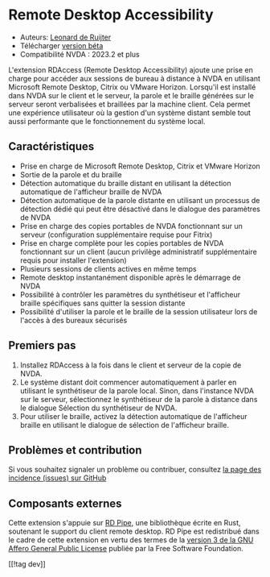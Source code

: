 # Remote Desktop Accessibility #

* Auteurs:  [Leonard de Ruijter][1]
* Télécharger [version béta][2]
* Compatibilité NVDA : 2023.2 et plus

L'extension RDAccess (Remote Desktop Accessibility) ajoute une prise en
charge pour accéder aux sessions de bureau à distance à NVDA en utilisant
Microsoft Remote Desktop, Citrix ou VMware Horizon. Lorsqu'il est installé
dans NVDA sur le client et le serveur, la parole et le braille générées sur
le serveur seront verbalisées et braillées par la machine client. Cela
permet une expérience utilisateur où la gestion d'un système distant semble
tout aussi performante que le fonctionnement du système local.

## Caractéristiques

* Prise en charge de Microsoft Remote Desktop, Citrix et VMware Horizon
* Sortie de la parole et du braille
* Détection automatique du braille distant en utilisant la détection
  automatique de l'afficheur braille de NVDA
* Détection automatique de la parole distante en utilisant un processus de
  détection dédié qui peut être désactivé dans le dialogue des paramètres de
  NVDA
* Prise en charge des copies portables de NVDA fonctionnant sur un serveur
  (configuration supplémentaire requise pour Fitrix)
* Prise en charge complète pour les copies portables de NVDA fonctionnant
  sur un client (aucun privilège administratif supplémentaire requis pour
  installer l'extension)
* Plusieurs sessions de clients actives en même temps
* Remote desktop instantanément disponible après le démarrage de NVDA
* Possibilité à contrôler les paramètres du synthétiseur et l'afficheur
  braille spécifiques sans quitter la session distante
* Possibilité d'utiliser la parole et le braille de la session utilisateur
  lors de l'accès à des bureaux sécurisés

## Premiers pas

1. Installez RDAccess à la fois dans le client et serveur de la copie de
   NVDA.
1. Le système distant doit commencer automatiquement à parler en utilisant
   le synthétiseur de la parole local. Sinon, dans l'instance NVDA sur le
   serveur, sélectionnez le synthétiseur de la parole à distance dans le
   dialogue Sélection du synthétiseur de NVDA.
1. Pour utiliser le braille, activez la détection automatique de l'afficheur
   braille en utilisant le dialogue de sélection de l'afficheur braille.

## Problèmes et contribution

Si vous souhaitez signaler un problème ou contribuer, consultez [la page des
incidence (issues) sur GitHub][3]

## Composants externes

Cette extension s'appuie sur [RD Pipe][4], une bibliothèque écrite en Rust,
soutenant le support du client remote desktop. RD Pipe est redistribué dans
le cadre de cette extension en vertu des termes de  la [version 3 de la GNU
Affero General Public License][5] publiée par la Free Software Foundation.

[[!tag dev]]

[1]: https://github.com/leonardder/

[2]: https://www.nvaccess.org/addonStore/legacy?file=rdAccess-beta

[3]: https://github.com/leonardder/rdAccess/issues

[4]: https://github.com/leonardder/rd_pipe-rs

[5]: https://github.com/leonardder/rd_pipe-rs/blob/master/LICENSE
